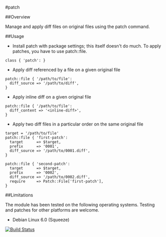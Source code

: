 #patch

##Overview

Manage and apply diff files on original files using the patch command.

##Usage

* Install patch with package settings; this itself doesn't do much. To apply patches, you have to use patch::file.
```
class { 'patch': }
```

* Apply diff referenced by a file on a given original file
```
patch::file { '/path/to/file':
  diff_source => '/path/to/diff',
}
```

* Apply inline diff on a given original file
```
patch::file { '/path/to/file':
  diff_content => '<inline-diff>',
}
```

* Apply two diff files in a particular order on the same original file
```
target = '/path/to/file'
patch::file { 'first-patch':
  target      => $target,
  prefix      => '0001',
  diff_source => '/path/to/0001.diff',
}

patch::file { 'second-patch':
  target      => $target,
  prefix      => '0002',
  diff_source => '/path/to/0002.diff',
  require     => Patch::File['first-patch'],
}
```

##Limitations

The module has been tested on the following operating systems. Testing and patches for other platforms are welcome.

* Debian Linux 6.0 (Squeeze)

[![Build Status](https://travis-ci.org/tohuwabohu/tohuwabohu-patch.png?branch=master)](https://travis-ci.org/tohuwabohu/tohuwabohu-patch)
